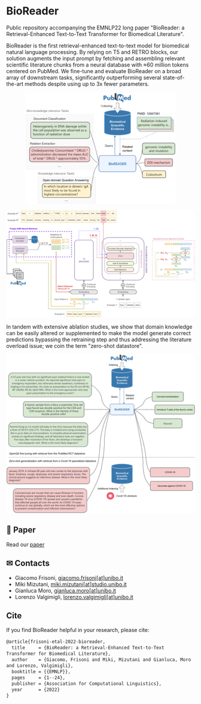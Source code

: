# BioReader

Public repository accompanying the EMNLP22 long paper "BioReader: a Retrieval-Enhanced Text-to-Text Transformer for Biomedical Literature".

BioReader is the first retrieval-enhanced text-to-text model for biomedical natural language processing. By relying on T5 and RETRO blocks, our solution augments the input prompt by fetching and assembling relevant scientific literature chunks from a neural database with ≈60 million tokens centered on PubMed. We fine-tune and evaluate BioReader on a broad array of downstream tasks, significantly outperforming several state-of-the-art methods despite using up to 3x fewer parameters.

<p align="center">
  <img src="./overview.png" title="BioReader overview" alt="BioReader overview" width="400">
</p>

<p align="center">
  <img src="./architecture.png" title="BioReader architecture" alt="BioReader architecture" width="800">
</p>

In tandem with extensive ablation studies, we show that domain knowledge can be easily altered or supplemented to make the model generate correct predictions bypassing the retraining step and thus addressing the literature overload issue; we coin the term "zero-shot datastore".

<p align="center">
  <img src="./zeroshot_datastore.png" title="BioReader zero-shot datastore" alt="BioReader zero-shot datastore" width="600">
</p>

<!-------------------------------------------------------------------------------->

## 🔎 Paper

Read our [paper](frisoni_mizutani_moro_valgimigli_EMNLP2022.pdf)

<!-------------------------------------------------------------------------------->

## ✉ Contacts

* Giacomo Frisoni, [giacomo.frisoni[at]unibo.it](mailto:giacomo.frisoni@unibo.it)
* Miki Mizutani, [miki.mizutani[at]studio.unibo.it](mailto:miki.mizutani[at]studio.unibo.it)
* Gianluca Moro, [gianluca.moro[at]unibo.it](mailto:gianluca.moro@unibo.it)
* Lorenzo Valgimigli, [lorenzo.valgimigli[at]unibo.it](mailto:lorenzo.valgimigli[at]unibo.it)

<!-------------------------------------------------------------------------------->


## Cite

If you find BioReader helpful in your research, please cite:

    @article{frisoni-etal-2022-bioreader,
      title     = {BioReader: a Retrieval-Enhanced Text-to-Text Transformer for Biomedical Literature},
      author    = {Giacomo, Frisoni and Miki, Mizutani and Gianluca, Moro and Lorenzo, Valgimigli},
      booktitle = {{EMNLP}},
      pages     = {1--24},
      publisher = {Association for Computational Linguistics},
      year      = {2022}
    }
